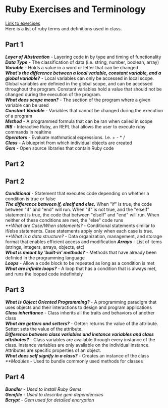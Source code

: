# Ruby Exercises and Terminology

[Link to exercises](https://github.com/cruzgerman216/CodeLabs-Ruby-on-Rails-Exercises) <br>
Here is a list of ruby terms and definitions used in class.

## Part 1

<em>**Layer of Abstraction**</em> - Layering code in by type and timing of functionality<br>
<em>**Data Type**</em> - The classification of data (i.e. string, number, boolean, array) <br>
<em>**Variable**</em> - Holds a value in a word or letter that can be changed <br>
<em>**What's the difference between a local variable, constant variable, and a global variable?**</em> - Local variables can only be accessed in local scope. Global variables are definied in the global scope, and can be accessed throughout the program. Constant variables hold a value that should not be changed during the execution of the program. <br>
<em>**What does scope mean?**</em> - The section of the program where a given variable can be used <br>
<em>**Constant Variable**</em> - Variables that cannot be changed during the execution of a program <br>
<em>**Method**</em> - A programmed formula that can be ran when called in scope <br>
<em>**IRB**</em> - Interactive Ruby, an REPL that allows the user to execute ruby commands in realtime <br>
<em>**Operators**</em> - Evaluate mathmatical expressions. I.e. + - \* / <br>
<em>**Class**</em> - A blueprint from which individual objects are created <br>
<em>**Gem**</em> - Open source libraries that contain Ruby code <br>

## Part 2

## Part 2

<em>**Conditional**</em> - Statement that executes code depending on whether a condition is true or false <br>
<em>**The difference between if, elseif and else.**</em> When "if" is true, the code between "if" and "end" will run. When "if" is not true, and the "elseif" statement is true, the code that between "elseIf" and "end" will run. When neither of these conditions are met, the "else" code runs <br>
<em>**What are Case/When statements? </em> - Conditional statements similar to if/else statements. Case statements apply only when each case is true.<br>
<em>**What is a data structure? </em> - Data organization, management, and storage format that enables efficient access and modification <rb>
<em>**Arrays**</em> - List of items (strings, integers, arrays, objects, etc) <br>
<em>**What is meant by 'built-in' methods?**</em> - Methods that have already been definied in the programming language <br>
<em>**Loops**</em> - Allow a code block to be repeated as long as a condition is met <br>
<em>**What are infinite loops?**</em> - A loop that has a condition that is always met, and runs the looped code indefinitely<br>

## Part 3

<em>**What is Object Oriented Programming?**</em> - A programming paradigm that uses objects and their interactions to design and program applications <br>
<em>**Class inheritance**</em> - Class inherits all the traits and behaviors of another class <br>
<em>**What are getters and setters?**</em> - Getter: returns the value of the attribute. Setter: sets the value of the attribute.<br>
<em>**Difference between class variables and instance variables and class attributes?**</em> - Class variables are available through every instance of the class. Instance variables are only available on the individual instance. Attributes are specific properties of an object.<br>
<em>**What does self signify in a class?**</em> - Creates an instance of the class <br>
<em>\*\*Modules</em> - Used to bundle commonly used methods for classes <br>

## Part 4

<em>**Bundler**<em> - Used to install Ruby Gems <br>
<em>**Gemfile**<em> - Used to describe gem dependencies <br>
<em>**Bcrypt**<em> - Gem used for detailed encryption <br>
